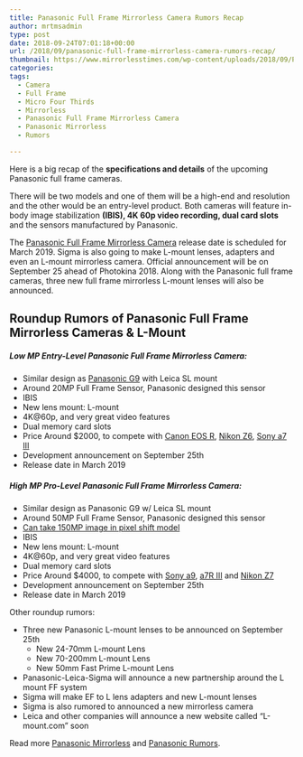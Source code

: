 ```yaml
---
title: Panasonic Full Frame Mirrorless Camera Rumors Recap
author: mrtmsadmin
type: post
date: 2018-09-24T07:01:18+00:00
url: /2018/09/panasonic-full-frame-mirrorless-camera-rumors-recap/
thumbnail: https://www.mirrorlesstimes.com/wp-content/uploads/2018/09/PanasonicG9-leica-SL-mount.jpg
categories:
tags:
  - Camera
  - Full Frame
  - Micro Four Thirds
  - Mirrorless
  - Panasonic Full Frame Mirrorless Camera
  - Panasonic Mirrorless
  - Rumors

---
```

Here is a big recap of the **specifications and details** of the upcoming Panasonic full frame cameras.

There will be two models and one of them will be a high-end and resolution and the other would be an entry-level product. Both cameras will feature in-body image stabilization **(IBIS), 4K 60p video recording, dual card slots** and the sensors manufactured by Panasonic.

The <a href="https://www.dailycameranews.com/tag/panasonic-full-frame-mirrorless-camera/" rel="tag">Panasonic Full Frame Mirrorless Camera</a> release date is scheduled for March 2019. Sigma is also going to make L-mount lenses, adapters and even an L-mount mirrorless camera. Official announcement will be on September 25 ahead of Photokina 2018. Along with the Panasonic full frame cameras, three new full frame mirrorless L-mount lenses will also be announced.<!--more-->

## Roundup Rumors of Panasonic Full Frame Mirrorless Cameras & L-Mount<span id="more-31255"></span>

##### Low MP Entry-Level Panasonic Full Frame Mirrorless Camera:

  * Similar design as <a href="https://www.amazon.com/PANASONIC-Mirrorless-Megapixels-High-Resolution-DC-G9KBODY/dp/B0774KTV1X/?tag=daicamnew-20" target="_blank" rel="nofollow external noopener noreferrer" data-wpel-link="external">Panasonic G9</a> with Leica SL mount
  * Around 20MP Full Frame Sensor, Panasonic designed this sensor
  * IBIS
  * New lens mount: L-mount
  * 4K@60p, and very great video features
  * Dual memory card slots
  * Price Around $2000, to compete with <a href="https://www.mirrorlesstimes.com/tags/canon-eos-r/" data-wpel-link="exclude">Canon EOS R</a>, <a href="https://www.mirrorlesstimes.com/tags/nikon-z6/" data-wpel-link="exclude">Nikon Z6</a>, <a href="https://www.dailycameranews.com/2018/03/sony-a7-iii-stock-availability-tracker/" data-wpel-link="internal">Sony a7 III</a>
  * Development announcement on September 25th
  * Release date in March 2019

##### High MP Pro-Level Panasonic Full Frame Mirrorless Camera:

  * Similar design as Panasonic G9 w/ Leica SL mount
  * Around 50MP Full Frame Sensor, Panasonic designed this sensor
  * <a href="https://www.dailycameranews.com/2018/09/specifications-of-the-panasonic-full-frame-cameras/" data-wpel-link="exclude">Can take 150MP image in pixel shift model</a>
  * IBIS
  * New lens mount: L-mount
  * 4K@60p, and very great video features
  * Dual memory card slots
  * Price Around $4000, to compete with <a href="http://www.mirrorlesstimess.com/tag/sony-a9/" data-wpel-link="exclude">Sony a9</a>, <a href="https://www.mirrorlesstimes.com/2017/11/best-lenses-sony-a7r-iii/" data-wpel-link="exclude">a7R III</a> and <a href="https://www.dailycameranews.com/2018/09/nikon-z7-in-stock-availability-tracker/" data-wpel-link="exclude">Nikon Z7</a>
  * Development announcement on September 25th
  * Release date in March 2019

Other roundup rumors:

  * Three new Panasonic L-mount lenses to be announced on September 25th 
      * New 24-70mm L-mount Lens
      * New 70-200mm L-mount Lens
      * New 50mm Fast Prime L-mount Lens
  * Panasonic-Leica-Sigma will announce a new partnership around the L mount FF system
  * Sigma will make EF to L lens adapters and new L-mount lenses
  * Sigma is also rumored to announced a new mirrorless camera
  * Leica and other companies will announce a new website called “L-mount.com” soon

Read more [Panasonic Mirrorless][1] and [Panasonic Rumors][2].

 [1]: https://www.mirrorlesstimes.com/tags/panasonic-mirrorless "Panasonic Mirrorless News"
 [2]: https://www.dailycameranews.com/tag/panasonic-rumors/